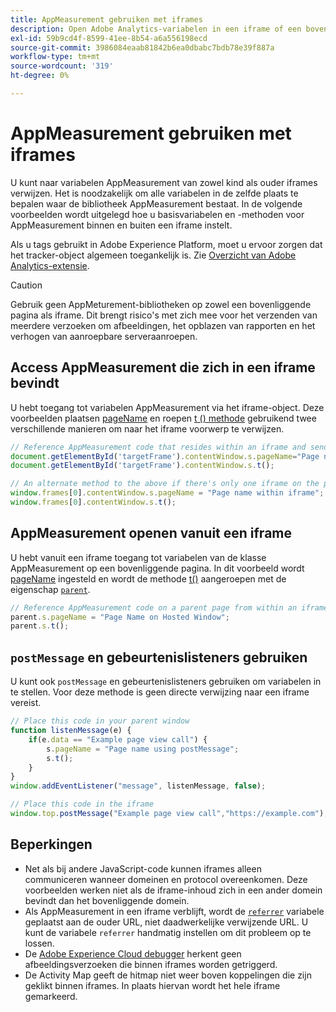 ```yaml
---
title: AppMeasurement gebruiken met iframes
description: Open Adobe Analytics-variabelen in een iframe of een bovenliggende pagina terwijl u zich in een iframe bevindt.
exl-id: 59b9cd4f-8599-41ee-8b54-a6a556198ecd
source-git-commit: 3986084eaab81842b6ea0dbabc7bdb78e39f887a
workflow-type: tm+mt
source-wordcount: '319'
ht-degree: 0%

---
```


# AppMeasurement gebruiken met iframes

U kunt naar variabelen AppMeasurement van zowel kind als ouder iframes verwijzen. Het is noodzakelijk om alle variabelen in de zelfde plaats te bepalen waar de bibliotheek AppMeasurement bestaat. In de volgende voorbeelden wordt uitgelegd hoe u basisvariabelen en -methoden voor AppMeasurement binnen en buiten een iframe instelt.

Als u tags gebruikt in Adobe Experience Platform, moet u ervoor zorgen dat het tracker-object algemeen toegankelijk is. Zie [Overzicht van Adobe Analytics-extensie](https://experienceleague.adobe.com/docs/experience-platform/tags/extensions/adobe/analytics/overview.html).

>[!CAUTION]
>
>Gebruik geen AppMeturement-bibliotheken op zowel een bovenliggende pagina als iframe. Dit brengt risico&#39;s met zich mee voor het verzenden van meerdere verzoeken om afbeeldingen, het opblazen van rapporten en het verhogen van aanroepbare serveraanroepen.

## Access AppMeasurement die zich in een iframe bevindt

U hebt toegang tot variabelen AppMeasurement via het iframe-object. Deze voorbeelden plaatsen [pageName](../vars/page-vars/pagename.md) en roepen [t () methode](../vars/functions/t-method.md) gebruikend twee verschillende manieren om naar het iframe voorwerp te verwijzen.

```js
// Reference AppMeasurement code that resides within an iframe and send an image request
document.getElementById('targetFrame').contentWindow.s.pageName="Page name within iframe";
document.getElementById('targetFrame').contentWindow.s.t();

// An alternate method to the above if there's only one iframe on the page
window.frames[0].contentWindow.s.pageName = "Page name within iframe";
window.frames[0].contentWindow.s.t();
```

## AppMeasurement openen vanuit een iframe

U hebt vanuit een iframe toegang tot variabelen van de klasse AppMeasurement op een bovenliggende pagina. In dit voorbeeld wordt [pageName](../vars/page-vars/pagename.md) ingesteld en wordt de methode [t()](../vars/functions/t-method.md) aangeroepen met de eigenschap [`parent`](https://www.w3schools.com/jsref/prop_win_parent.asp).

```js
// Reference AppMeasurement code on a parent page from within an iframe and send an image request
parent.s.pageName = "Page Name on Hosted Window";
parent.s.t();
```

## `postMessage` en gebeurtenislisteners gebruiken

U kunt ook `postMessage` en gebeurtenislisteners gebruiken om variabelen in te stellen. Voor deze methode is geen directe verwijzing naar een iframe vereist.

```js
// Place this code in your parent window
function listenMessage(e) {
    if(e.data == "Example page view call") {
        s.pageName = "Page name using postMessage";
        s.t();
    }
}
window.addEventListener("message", listenMessage, false);

// Place this code in the iframe
window.top.postMessage("Example page view call","https://example.com");
```

## Beperkingen

* Net als bij andere JavaScript-code kunnen iframes alleen communiceren wanneer domeinen en protocol overeenkomen. Deze voorbeelden werken niet als de iframe-inhoud zich in een ander domein bevindt dan het bovenliggende domein.
* Als AppMeasurement in een iframe verblijft, wordt de [`referrer`](../vars/page-vars/referrer.md) variabele geplaatst aan de ouder URL, niet daadwerkelijke verwijzende URL. U kunt de variabele `referrer` handmatig instellen om dit probleem op te lossen.
* De [Adobe Experience Cloud debugger](https://experienceleague.adobe.com/docs/debugger/using/experience-cloud-debugger.html) herkent geen afbeeldingsverzoeken die binnen iframes worden getriggerd.
* De Activity Map geeft de hitmap niet weer boven koppelingen die zijn geklikt binnen iframes. In plaats hiervan wordt het hele iframe gemarkeerd.
